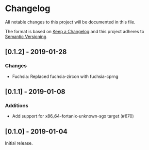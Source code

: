 # Changelog
All notable changes to this project will be documented in this file.

The format is based on [Keep a Changelog](http://keepachangelog.com/en/1.0.0/)
and this project adheres to [Semantic Versioning](https://semver.org/spec/v2.0.0.html).


## [0.1.2] - 2019-01-28
### Changes
- Fuchsia: Replaced fuchsia-zircon with fuchsia-cprng

## [0.1.1] - 2019-01-08
### Additions
- Add support for x86_64-fortanix-unknown-sgx target (#670)

## [0.1.0] - 2019-01-04
Initial release.
